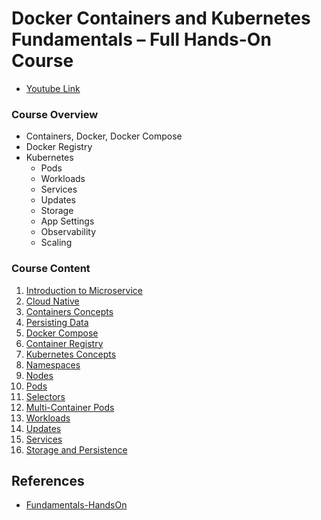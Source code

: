 # Docker Containers and Kubernetes Fundamentals – Full Hands-On Course

- [Youtube Link](https://youtu.be/kTp5xUtcalw)

### Course Overview

- Containers, Docker, Docker Compose
- Docker Registry
- Kubernetes
    - Pods
    - Workloads
    - Services
    - Updates
    - Storage
    - App Settings
    - Observability
    - Scaling


### Course Content

1. [Introduction to Microservice](./001_introduction_to_microservice.md)
2. [Cloud Native](./002_cloud_native.md)
3. [Containers Concepts](./003_containers_concepts.md)
4. [Persisting Data](./004_persisting_data.md)
5. [Docker Compose](./005_docker_compose.md)
6. [Container Registry](./006_container_registry.md)
7. [Kubernetes Concepts](./007_kubernetes_concepts.md)
8. [Namespaces](./008_namespaces.md)
9. [Nodes](./009_nodes.md)
10. [Pods](./010_pods.md)
11. [Selectors](./011_selectors.md)
12. [Multi-Container Pods](./012_multicontainer_pods.md)
13. [Workloads](./013_workloads.md)
14. [Updates](./014_updates.md)
15. [Services](./015_services.md)
16. [Storage and Persistence](./016_storage_and_persistence.md)

## References

- [Fundamentals-HandsOn](https://github.com/K8sAcademy/Fundamentals-HandsOn)

